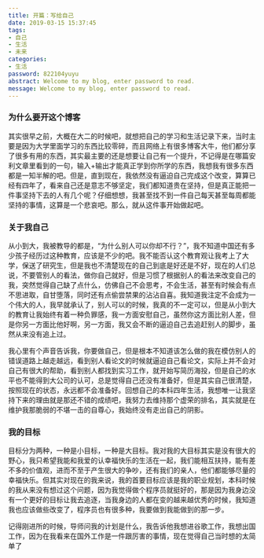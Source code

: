 ```yaml
---
title: 开篇：写给自己
date: 2019-03-15 15:37:45
tags: 
- 自己
- 生活
- 未来
categories:
- 生活
password: 822104yuyu
abstract: Welcome to my blog, enter password to read.
message: Welcome to my blog, enter password to read.
---
```



### 为什么要开这个博客

其实很早之前，大概在大二的时候吧，就想把自己的学习和生活记录下来，当时主要是因为大学里面学习的东西比较零碎，而且网络上有很多博客大牛，他们都分享了很多有用的东西，其实最主要的还是想要让自己有一个提升，不记得是在哪篇安利文章里看到的一句，输入+输出才能真正学到你所学的东西，我想我有很多东西都是一知半解的吧。但是，直到现在，我依然没有逼迫自己完成这个改变，算算已经有四年了，看来自己还是意志不够坚定，我们都知道贵在坚持，但是真正能把一件事坚持下去的人有几个呢？仔细想想，我甚至找不到一件自己每天甚至每周都能坚持的事情，这算是一个悲哀吧。那么，就从这件事开始做起吧。

### 关于我自己

从小到大，我被教导的都是，“为什么别人可以你却不行？”，我不知道中国还有多少孩子经历过这种教育，应该是不少的吧。我不能否认这个教育观让我考上了大学，保送了研究生，但是我也不清楚现在的自己到底是好还是不好，现在的人们总说，不要管别人的看法，做你自己就好，但是习惯了根据别人的看法来改变自己的我，突然觉得自己缺了点什么，仿佛自己不会思考，不会生活，甚至有时候会有点不思进取，自甘堕落，同时还有点偷尝禁果的沾沾自喜。我知道我注定不会成为一个伟大的人，我早就承认了，别人可以的时候，我真的不一定可以，但是从小到大的教育让我始终有着一种负罪感，我一方面安慰自己，虽然你这方面比别人差，但是你另一方面比他好啊，另一方面，我又会不断的逼迫自己去追赶别人的脚步，虽然从来没有追上过。

我心里有个声音告诉我，你要做自己，但是根本不知道该怎么做的我在模仿别人的错误道路上越走越远，看到别人看论文的时候就逼迫自己看论文，实际上并不会对自己有很大的帮助，看到别人都找到实习工作，就开始写简历海投，但是自己的水平也不能得到大公司的认可，总是觉得自己还没有准备好，但是其实自己很清楚，按照现在的状态，永远都不会准备好。回想自己的本科四年生活，我想唯一让我坚持下来的理由就是那还不错的成绩吧，我努力去维持那个虚荣的排名，其实就是在维护我那脆弱的不堪一击的自尊心，我始终没有走出自己的阴影。

### 我的目标

目标分为两种，一种是小目标，一种是大目标。我对我的大目标其实是没有很大的野心，我只希望我能和我爱的认幸福快乐的生活在一起，我们能相互扶持，能有差不多的价值观，进而不至于产生很大的争吵，还有我们的亲人，他们都能够尽量的幸福快乐。但其实对现在的我来说，我的首要目标应该是我的职业规划，本科时候的我从来没有想过这个问题，因为我觉得做个程序员就挺好的，那是因为我身边没有一个更好的目标让我去追逐，当我身边的人都在变的越来越优秀的时候，我知道我也应该做些改变了，程序员也有很多种，我要做到我能做到的那一步。

记得刚进所的时候，导师问我的计划是什么，我告诉他我想进谷歌工作，我想出国工作，因为在我看来在国外工作是一件跟厉害的事情，现在觉得自己当时想的太简单了

